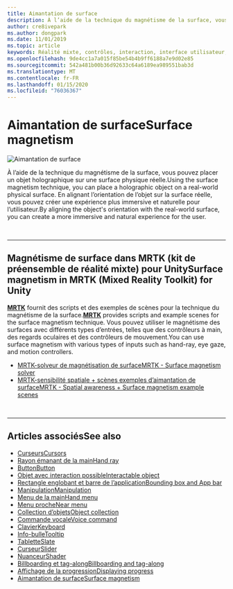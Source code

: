 ```yaml
---
title: Aimantation de surface
description: À l’aide de la technique du magnétisme de la surface, vous pouvez placer un objet holographique sur une surface physique réelle.
author: cre8ivepark
ms.author: dongpark
ms.date: 11/01/2019
ms.topic: article
keywords: Réalité mixte, contrôles, interaction, interface utilisateur, expérience utilisateur
ms.openlocfilehash: 9de4cc1a7a015f85be54b4b9ff6188a7e9d02e85
ms.sourcegitcommit: 542a481b00b36d92633c64a6189ea989551bab3d
ms.translationtype: MT
ms.contentlocale: fr-FR
ms.lasthandoff: 01/15/2020
ms.locfileid: "76036367"
---
```

# <a name="surface-magnetism"></a><span data-ttu-id="c567c-104">Aimantation de surface</span><span class="sxs-lookup"><span data-stu-id="c567c-104">Surface magnetism</span></span>

![Aimantation de surface](images/UX/MRTK_SurfaceMagnetism.gif)

<span data-ttu-id="c567c-106">À l’aide de la technique du magnétisme de la surface, vous pouvez placer un objet holographique sur une surface physique réelle.</span><span class="sxs-lookup"><span data-stu-id="c567c-106">Using the surface magnetism technique, you can place a holographic object on a real-world physical surface.</span></span> <span data-ttu-id="c567c-107">En alignant l’orientation de l’objet sur la surface réelle, vous pouvez créer une expérience plus immersive et naturelle pour l’utilisateur.</span><span class="sxs-lookup"><span data-stu-id="c567c-107">By aligning the object's orientation with the real-world surface, you can create a more immersive and natural experience for the user.</span></span>

<br>

---

## <a name="surface-magnetism-in-mrtk-mixed-reality-toolkit-for-unity"></a><span data-ttu-id="c567c-108">Magnétisme de surface dans MRTK (kit de préensemble de réalité mixte) pour Unity</span><span class="sxs-lookup"><span data-stu-id="c567c-108">Surface magnetism in MRTK (Mixed Reality Toolkit) for Unity</span></span>
<span data-ttu-id="c567c-109">**[MRTK](https://github.com/Microsoft/MixedRealityToolkit-Unity)** fournit des scripts et des exemples de scènes pour la technique du magnétisme de la surface.</span><span class="sxs-lookup"><span data-stu-id="c567c-109">**[MRTK](https://github.com/Microsoft/MixedRealityToolkit-Unity)** provides scripts and example scenes for the surface magnetism technique.</span></span> <span data-ttu-id="c567c-110">Vous pouvez utiliser le magnétisme des surfaces avec différents types d’entrées, telles que des contrôleurs à main, des regards oculaires et des contrôleurs de mouvement.</span><span class="sxs-lookup"><span data-stu-id="c567c-110">You can use surface magnetism with various types of inputs such as hand-ray, eye gaze, and motion controllers.</span></span>

* [<span data-ttu-id="c567c-111">MRTK-solveur de magnétisation de surface</span><span class="sxs-lookup"><span data-stu-id="c567c-111">MRTK - Surface magnetism solver</span></span>](https://microsoft.github.io/MixedRealityToolkit-Unity/Documentation/README_Solver.html#surfacemagnetism)
* [<span data-ttu-id="c567c-112">MRTK-sensibilité spatiale + scènes exemples d’aimantation de surface</span><span class="sxs-lookup"><span data-stu-id="c567c-112">MRTK - Spatial awareness + Surface magnetism example scenes</span></span>](https://github.com/microsoft/MixedRealityToolkit-Unity/blob/mrtk_development/Assets/MixedRealityToolkit.Examples/Demos/Solvers/Scenes/SurfaceMagnetismSpatialAwarenessExample.unity)


<br>

---

## <a name="see-also"></a><span data-ttu-id="c567c-113">Articles associés</span><span class="sxs-lookup"><span data-stu-id="c567c-113">See also</span></span>

* [<span data-ttu-id="c567c-114">Curseurs</span><span class="sxs-lookup"><span data-stu-id="c567c-114">Cursors</span></span>](cursors.md)
* [<span data-ttu-id="c567c-115">Rayon émanant de la main</span><span class="sxs-lookup"><span data-stu-id="c567c-115">Hand ray</span></span>](point-and-commit.md)
* [<span data-ttu-id="c567c-116">Button</span><span class="sxs-lookup"><span data-stu-id="c567c-116">Button</span></span>](button.md)
* [<span data-ttu-id="c567c-117">Objet avec interaction possible</span><span class="sxs-lookup"><span data-stu-id="c567c-117">Interactable object</span></span>](interactable-object.md)
* [<span data-ttu-id="c567c-118">Rectangle englobant et barre de l’application</span><span class="sxs-lookup"><span data-stu-id="c567c-118">Bounding box and App bar</span></span>](app-bar-and-bounding-box.md)
* [<span data-ttu-id="c567c-119">Manipulation</span><span class="sxs-lookup"><span data-stu-id="c567c-119">Manipulation</span></span>](direct-manipulation.md)
* [<span data-ttu-id="c567c-120">Menu de la main</span><span class="sxs-lookup"><span data-stu-id="c567c-120">Hand menu</span></span>](hand-menu.md)
* [<span data-ttu-id="c567c-121">Menu proche</span><span class="sxs-lookup"><span data-stu-id="c567c-121">Near menu</span></span>](near-menu.md)
* [<span data-ttu-id="c567c-122">Collection d’objets</span><span class="sxs-lookup"><span data-stu-id="c567c-122">Object collection</span></span>](object-collection.md)
* [<span data-ttu-id="c567c-123">Commande vocale</span><span class="sxs-lookup"><span data-stu-id="c567c-123">Voice command</span></span>](voice-input.md)
* [<span data-ttu-id="c567c-124">Clavier</span><span class="sxs-lookup"><span data-stu-id="c567c-124">Keyboard</span></span>](keyboard.md)
* [<span data-ttu-id="c567c-125">Info-bulle</span><span class="sxs-lookup"><span data-stu-id="c567c-125">Tooltip</span></span>](tooltip.md)
* [<span data-ttu-id="c567c-126">Tablette</span><span class="sxs-lookup"><span data-stu-id="c567c-126">Slate</span></span>](slate.md)
* [<span data-ttu-id="c567c-127">Curseur</span><span class="sxs-lookup"><span data-stu-id="c567c-127">Slider</span></span>](slider.md)
* [<span data-ttu-id="c567c-128">Nuanceur</span><span class="sxs-lookup"><span data-stu-id="c567c-128">Shader</span></span>](shader.md)
* [<span data-ttu-id="c567c-129">Billboarding et tag-along</span><span class="sxs-lookup"><span data-stu-id="c567c-129">Billboarding and tag-along</span></span>](billboarding-and-tag-along.md)
* [<span data-ttu-id="c567c-130">Affichage de la progression</span><span class="sxs-lookup"><span data-stu-id="c567c-130">Displaying progress</span></span>](progress.md)
* [<span data-ttu-id="c567c-131">Aimantation de surface</span><span class="sxs-lookup"><span data-stu-id="c567c-131">Surface magnetism</span></span>](surface-magnetism.md)
